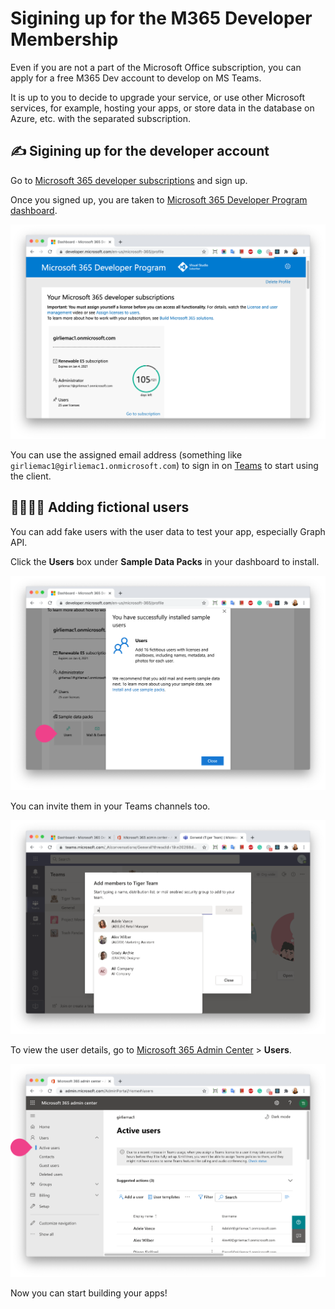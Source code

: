 # Sigining up for the M365 Developer Membership

Even if you are not a part of the Microsoft Office subscription, you can apply for a free M365 Dev account to develop on MS Teams.

It is up to you to decide to upgrade your service, or use other Microsoft services, for example, hosting your apps, or store data in the database on Azure, etc. with the separated subscription.

## ✍️ Sigining up for the developer account

Go to [Microsoft 365 developer subscriptions](https://developer.microsoft.com/en-us/microsoft-365/dev-program) and sign up.

Once you signed up, you are taken to [Microsoft 365 Developer Program dashboard](https://developer.microsoft.com/office/profile). 

![screenshot](images/registering-m365/m365dev-signedup.png)

You can use the assigned email address (something like `girliemac1@girliemac1.onmicrosoft.com`) to sign in on [Teams](https://teams.microsoft.com/) to start using the client.




## 👨‍👩‍👧‍👦 Adding fictional users 

You can add fake users with the user data to test your app, especially Graph API.

Click the **Users** box under **Sample Data Packs** in your dashboard to install.

![screenshot](images/registering-m365/m365dev-add-users.png)


You can invite them in your Teams channels too.

![screenshot](images/registering-m365/m365dev-add-users-teams.png)

To view the user details, go to [Microsoft 365 Admin Center](https://admin.microsoft.com/Adminportal/Home#/users) > **Users**.


![screenshot](images/registering-m365/m365dev-manage-users.png)

Now you can start building your apps!